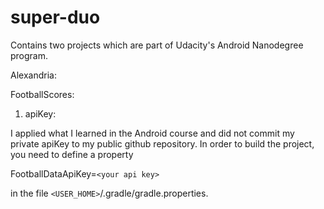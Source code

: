 # super-duo
Contains two projects which are part of Udacity's Android Nanodegree program.

Alexandria:

FootballScores:

1) apiKey:

I applied what I learned in the Android course and did not commit my private apiKey to my public github repository. In order to build the project, you need to define a property

FootballDataApiKey=`<your api key>`

in the file `<USER_HOME>`/.gradle/gradle.properties.

